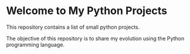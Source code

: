 # Welcome to My Python Projects

This repository contains a list of small python projects.

The objective of this repository is to share my evolution using the Python programming language.
